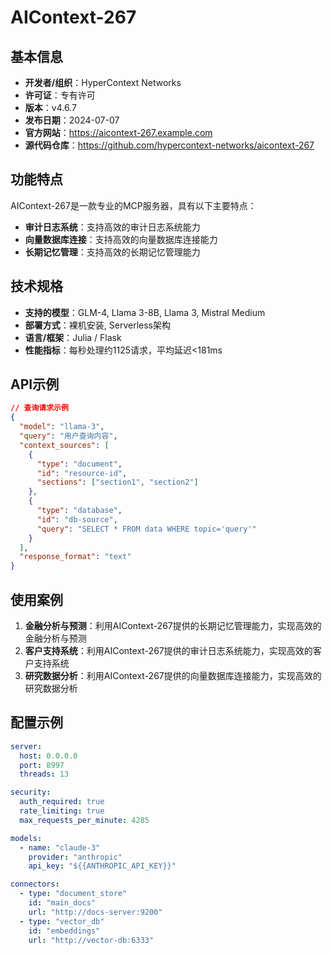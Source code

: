 # AIContext-267

## 基本信息

- **开发者/组织**：HyperContext Networks
- **许可证**：专有许可
- **版本**：v4.6.7
- **发布日期**：2024-07-07
- **官方网站**：https://aicontext-267.example.com
- **源代码仓库**：https://github.com/hypercontext-networks/aicontext-267

## 功能特点

AIContext-267是一款专业的MCP服务器，具有以下主要特点：

- **审计日志系统**：支持高效的审计日志系统能力
- **向量数据库连接**：支持高效的向量数据库连接能力
- **长期记忆管理**：支持高效的长期记忆管理能力


## 技术规格

- **支持的模型**：GLM-4, Llama 3-8B, Llama 3, Mistral Medium
- **部署方式**：裸机安装, Serverless架构
- **语言/框架**：Julia / Flask
- **性能指标**：每秒处理约1125请求，平均延迟<181ms

## API示例

```json
// 查询请求示例
{
  "model": "llama-3",
  "query": "用户查询内容",
  "context_sources": [
    {
      "type": "document",
      "id": "resource-id",
      "sections": ["section1", "section2"]
    },
    {
      "type": "database",
      "id": "db-source",
      "query": "SELECT * FROM data WHERE topic='query'"
    }
  ],
  "response_format": "text"
}
```

## 使用案例

1. **金融分析与预测**：利用AIContext-267提供的长期记忆管理能力，实现高效的金融分析与预测
2. **客户支持系统**：利用AIContext-267提供的审计日志系统能力，实现高效的客户支持系统
3. **研究数据分析**：利用AIContext-267提供的向量数据库连接能力，实现高效的研究数据分析


## 配置示例

```yaml
server:
  host: 0.0.0.0
  port: 8997
  threads: 13

security:
  auth_required: true
  rate_limiting: true
  max_requests_per_minute: 4285

models:
  - name: "claude-3"
    provider: "anthropic"
    api_key: "${{ANTHROPIC_API_KEY}}"

connectors:
  - type: "document_store"
    id: "main_docs"
    url: "http://docs-server:9200"
  - type: "vector_db"
    id: "embeddings"
    url: "http://vector-db:6333"
```